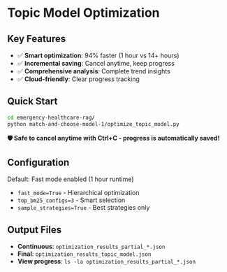 # Topic Model Optimization

## Key Features
- ✅ **Smart optimization**: 94% faster (1 hour vs 14+ hours)
- ✅ **Incremental saving**: Cancel anytime, keep progress
- ✅ **Comprehensive analysis**: Complete trend insights  
- ✅ **Cloud-friendly**: Clear progress tracking

## Quick Start
```bash
cd emergency-healthcare-rag/
python match-and-choose-model-1/optimize_topic_model.py
```

**🛡️ Safe to cancel anytime with Ctrl+C - progress is automatically saved!**

## Configuration
Default: Fast mode enabled (1 hour runtime)
- `fast_mode=True` - Hierarchical optimization
- `top_bm25_configs=3` - Smart selection
- `sample_strategies=True` - Best strategies only

## Output Files
- **Continuous**: `optimization_results_partial_*.json`
- **Final**: `optimization_results_topic_model.json`
- **View progress**: `ls -la optimization_results_partial_*.json`
